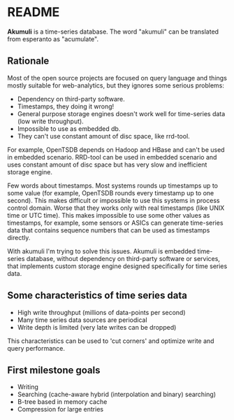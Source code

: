 README
======

**Akumuli** is a time-series database. The word "akumuli" can be translated from esperanto as "acumulate".

Rationale
---------

Most of the open source projects are focused on query language and things mostly suitable for web-analytics, but they ignores some serious problems:

* Dependency on third-party software.
* Timestamps, they doing it wrong!
* General purpose storage engines doesn't work well for time-series data (low write throughput).
* Impossible to use as embedded db.
* They can't use constant amount of disc space, like rrd-tool.

For example, OpenTSDB depends on Hadoop and HBase and can't be used in embedded scenario. RRD-tool can be used in embedded scenario and uses constant amount of disc space but has very slow and inefficient storage engine.

Few words about timestamps. Most systems rounds up timestamps up to some value (for example, OpenTSDB rounds every timestamp up to one second). This makes difficult or impossible to use this systems in process control domain. Worse that they works only with real timestamps (like UNIX time or UTC time). This makes impossible to use some other values as timestamps, for example, some sensors or ASICs can generate time-series data that contains sequence numbers that can be used as timestamps directly.

With akumuli I'm trying to solve this issues. Akumuli is embedded time-series database, without dependency on third-party software or services, that implements custom storage engine designed specifically for time series data.

Some characteristics of time series data
----------------------------------------

* High write throughput (millions of data-points per second)
* Many time series data sources are periodical
* Write depth is limited (very late writes can be dropped)

This characteristics can be used to 'cut corners' and optimize write and query performance.

First milestone goals
---------------------

* Writing
* Searching (cache-aware hybrid (interpolation and binary) searching)
* B-tree based in memory cache
* Compression for large entries

